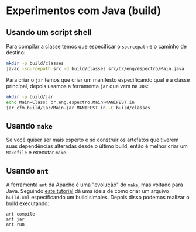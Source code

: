 # Experimentos com Java (build)

## Usando um script shell

Para compilar a classe temos que especificar o `sourcepath` e o caminho de destino:

```bash
mkdir -p build/classes
javac -sourcepath src -d build/classes src/br/eng/espectro/Main.java
```

Para criar o `jar` temos que criar um manifesto especificando qual é a classe
principal, depois usamos a ferramenta `jar` que vem na `JDK`:

```bash
mkdir -p build/jar
echo Main-Class: br.eng.espectro.Main>MANIFEST.in
jar cfm build/jar/Main.jar MANIFEST.in -C build/classes .
```

## Usando `make`

Se você quiser ser mais esperto e só construir os artefatos que tiverem
suas dependências alteradas desde o último build, então é melhor criar
um `Makefile` e executar `make`.

## Usando `ant`

A ferramenta `ant` da Apache é uma "evolução" do `make`, mas voltado
para Java.  Seguindo [este tutorial](https://ant.apache.org/manual/tutorial-HelloWorldWithAnt.html)
dá uma ideia de como criar um arquivo `build.xml` especificando um
build simples.  Depois disso podemos realizar o build executando:

```shell
ant compile
ant jar
ant run
```
